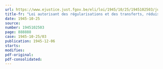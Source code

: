```yaml
---
url: https://www.ejustice.just.fgov.be/eli/loi/1945/10/25/1945102503/justel
title-fr: "Loi autorisant des régularisations et des transferts, réduisant certains crédits ouverts pour l'exercice 1944 et allouant des crédits supplémentaires pour les dépenses se rapportant aux exercices 1943 et antérieurs et à l'exercice 1944"
date: 1945-10-25
source:
number: 1945102503
page: 888888
case: 1945-10-25/03
publication: 1945-12-06
starts:
modifies:
pdf-original:
pdf-consolidated:
---
```


